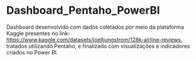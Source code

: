 # Dashboard_Pentaho_PowerBI
 Dashboard desenvolvido com dados coletados por meio da plataforma Kaggle presentes no link: https://www.kaggle.com/datasets/joelljungstrom/128k-airline-reviews, tratados utilizando Pentaho, e finalizado com visualizações e indicadores criados no Power BI.
